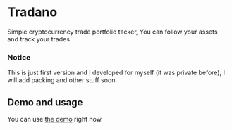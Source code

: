 # Tradano
Simple cryptocurrency trade portfolio tacker, You can follow your assets and track your trades

### Notice
This is just first version and I developed for myself (it was private before), I will add packing and other stuff soon.

## Demo and usage
You can use [the demo](https://saman.dev/tradano/) right now.
